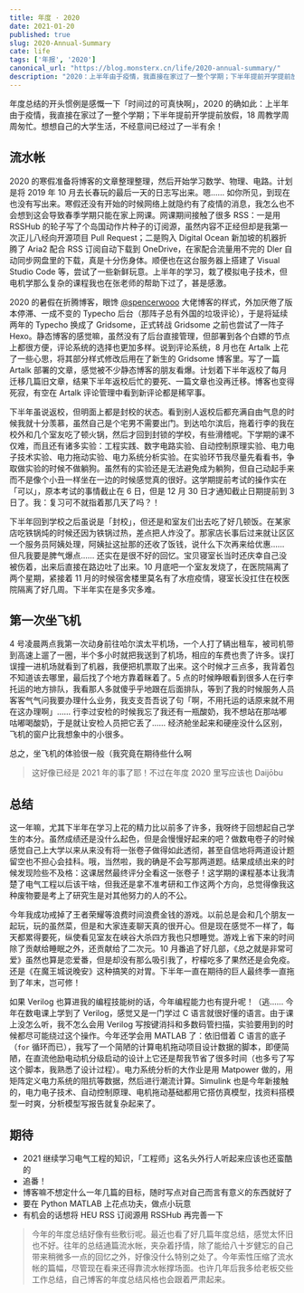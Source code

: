 ```yaml
---
title: 年度 · 2020
date: 2021-01-20
published: true
slug: 2020-Annual-Summary
cate: life
tags: ['年报', '2020']
canonical_url: "https://blog.monsterx.cn/life/2020-annual-summary/"
description: "2020：上半年由于疫情，我直接在家过了一整个学期；下半年提前开学提前放假，18 周教学周周匆忙。想想自己的大学生活，不经意间已经过了一半有余！"
---
```


年度总结的开头惯例是感慨一下「时间过的可真快啊」，2020 的确如此：上半年由于疫情，我直接在家过了一整个学期；下半年提前开学提前放假，18 周教学周周匆忙。想想自己的大学生活，不经意间已经过了一半有余！

## 流水帐

2020 的寒假准备将博客的文章整理整理，然后开始学习数学、物理、电路。计划是将 2019 年 10 月去长春玩的最后一天的日志写出来。嗯…… 如你所见，到现在也没有写出来。寒假还没有开始的时候网络上就隐约有了疫情的消息，我怎么也不会想到这会导致春季学期只能在家上网课。网课期间接触了很多 RSS：一是用 RSSHub 的轮子写了个岛国动作片种子的订阅源，虽然内容不正经但却是我第一次正儿八经向开源项目 Pull Request；二是购入 Digital Ocean 新加坡的机器折腾了 Aria2 配合 RSS 订阅自动下载到 OneDrive，在家配合流量用不完的 Dler 自动同步网盘里的下载，真是十分伤身体。顺便也在这台服务器上搭建了 Visual Studio Code 等，尝试了一些新鲜玩意。上半年的学习，栽了模拟电子技术，但电机学那么复杂的课程我也在张老师的帮助下过了，甚是感激。

2020 的暑假在折腾博客，眼馋 [@spencerwooo](https://github.com/spencerwooo) 大佬博客的样式，外加厌倦了版本停滞、一成不变的 Typecho 后台（那阵子总有外国的垃圾评论），于是将延续两年的 Typecho 换成了 Gridsome，正式转战 Gridsome 之前也尝试了一阵子 Hexo。静态博客的感觉嘛，虽然没有了后台直接管理，但部署到各个白嫖的节点上都很方便，评论系统的选择也更加多样。说到评论系统，8 月也在 Artalk 上花了一些心思，将其部分样式修改后用在了新生的 Gridsome 博客里。写了一篇 Artalk 部署的文章，感觉被不少静态博客的朋友看爆。计划着下半年返校了每月迁移几篇旧文章，结果下半年返校后忙的要死、一篇文章也没再迁移。博客也变得死寂，有空在 Artalk 评论管理中看到新评论都是稀罕事。

下半年虽说返校，但明面上都是封校的状态。看到别人返校后都充满自由气息的时候我就十分羡慕，虽然自己是个宅男不需要出门。到达哈尔滨后，拖着行李的我在校外和几个室友吃了顿火锅，然后才回到封锁的学校，有些滑稽呢。下学期的课不仅难，而且还有诸多实验：工程实践、数字电路实验、自动控制原理实验、电力电子技术实验、电力拖动实验、电力系统分析实验。在实验环节我尽量先看看书，争取做实验的时候不做躺狗。虽然有的实验还是无法避免成为躺狗，但自己动起手来而不是像个小丑一样坐在一边的时候感觉真的很好。这学期提前考试的操作实在「可以」，原本考试的事情截止在 6 日，但是 12 月 30 日才通知截止日期提前到 3 日了。我：复习可不就指着那几天了吗？！

下半年回到学校之后虽说是「封校」，但还是和室友们出去吃了好几顿饭。在某家店吃铁锅炖的时候还因为铁锅过热，差点把人炸没了。那家店长事后过来就让区区一个服务员阿姨处理，阿姨扯这扯那的还收了饭钱，说什么下次再来给优惠…… 但凡我要是脾气爆点…… 还实在是很不好的回忆。宝贝寝室长当时还庆幸自己没被伤着，出来后直接在路边吐了出来。10 月底吧一个室友发烧了，在医院隔离了两个星期，紧接着 11 月的时候宿舍楼里莫名有了水痘疫情，寝室长没扛住在校医院隔离了好几周。下半年实在是多灾多难。

## 第一次坐飞机

4 号凌晨两点我第一次动身前往哈尔滨太平机场，一个人打了辆出租车，被司机带到高速上遛了一圈，半个多小时就把我送到了机场，相应的车费也贵了许多。误打误撞一进机场就看到了机器，我便把机票取了出来。这个时候才三点多，我背着包不知道该去哪里，最后找了个地方靠着眯着了。5 点的时候睁眼看到很多人在行李托运的地方排队，我看那人多就傻乎乎地跟在后面排队，等到了我的时候服务人员客客气气问我要办理什么业务，我支支吾吾说了句「啊，不用托运的话原来就不用在这办理啊」…… 行李过安检的时候我忘了我还有一瓶酸奶，我不想站在那咕嘟咕嘟喝酸奶，于是就让安检人员把它丢了…… 经济舱坐起来和硬座没什么区别，飞机的窗户比我想象中的小很多。

总之，坐飞机的体验很一般（我究竟在期待些什么啊

> 这好像已经是 2021 年的事了耶！不过在年度 2020 里写应该也 Daijōbu

## 总结

这一年嘛，尤其下半年在学习上花的精力比以前多了许多，我呀终于回想起自己学生的本分。虽然成绩还是没什么起色，但是会慢慢好起来的吧？做数电卷子的时候感觉自己上大学以来从来没有将一张卷子做得如此透彻，甚至自信地将两道设计题留空也不担心会挂科。哦，当然啦，我的确是不会写那两道题。结果成绩出来的时候发现险些不及格：这课居然最终评分全看这一张卷子！这学期的课程基本让我清楚了电气工程以后该干啥，但我还是拿不准考研和工作这两个方向，总觉得像我这种废物要是考上了研究生是对其他努力的人的不公。

今年我成功戒掉了王者荣耀等浪费时间浪费金钱的游戏。以前总是会和几个朋友一起玩，玩的虽然菜，但是和大家连麦聊天真的很开心。但是现在感觉不一样了，每天都累得要死，纵使看见室友在峡谷大杀四方我也只想睡觉。游戏上省下来的时间除了贡献给睡眠之外，还贡献给了二次元。10 月番追了好几部，《总之就是非常可爱》虽然也算是恋爱番，但是却没有那么吸引我了，柠檬吃多了果然还是会免疫。还是《在魔王城说晚安》这种搞笑的对胃。下半年一直在期待的巨人最终季一直拖到了年末，岂可修！

如果 Verilog 也算进我的编程技能树的话，今年编程能力也有提升呢！（逃…… 今年在数电课上学到了 Verilog，感觉又是一门学过 C 语言就很好懂的语言。由于课上没怎么听，我不怎么会用 Verilog 写按键消抖和多数码管扫描，实验要用到的时候都尽可能绕过这个操作。今年还学会用 MATLAB 了：依旧借着 C 语言的底子（`for` 循环而已），我写了一个简陋的计算电机拖动项目设计数据的脚本，即便简陋，在直流他励电动机分级启动的设计上它还是帮我节省了很多时间（也多亏了写这个脚本，我熟悉了设计过程）。电力系统分析的大作业是用 Matpower 做的，用矩阵定义电力系统的阻抗等数据，然后进行潮流计算。Simulink 也是今年新接触的，电力电子技术、自动控制原理、电机拖动基础都用它搭仿真模型，找资料搭模型一时爽，分析模型写报告就复杂起来了。

## 期待

 - 2021 继续学习电气工程的知识，「工程师」这名头外行人听起来应该也还蛮酷的
 - 追番！
 - 博客嘛不想定什么一年几篇的目标，随时写点对自己而言有意义的东西就好了
 - 要在 Python MATLAB 上花点功夫，做点小玩意
 - 有机会的话想将 HEU RSS 订阅源用 RSSHub 再完善一下

> 今年的年度总结好像有些敷衍呢。最近也看了好几篇年度总结，感觉太怀旧也不好。往年的总结通篇流水帐，夹杂着抒情，除了能给八十岁健忘的自己带来稍微多一点的回忆之外，好像没什么特别之处了。今年索性压缩了流水帐的篇幅，尽管现在看来还得靠流水帐撑场面。也许几年后我多给老板交些工作总结，自己博客的年度总结风格也会跟着严肃起来。